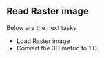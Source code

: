 ## Read Raster image 

Below are the next tasks
  - Load Raster image
  - Convert the 3D metric to 1 D
